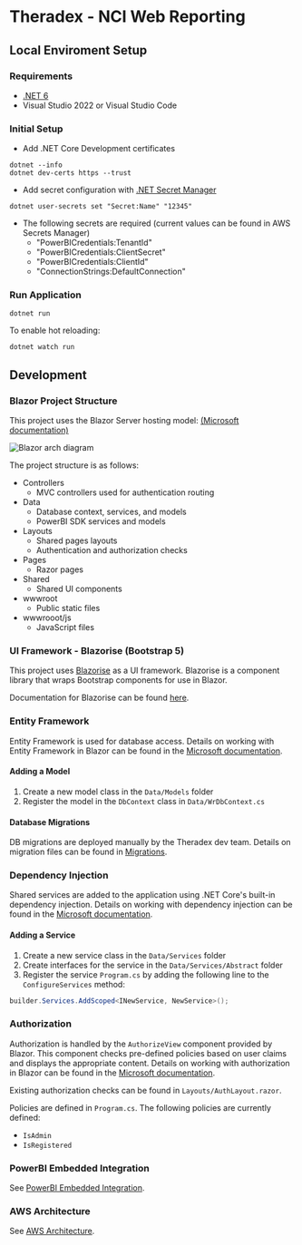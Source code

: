 # Theradex - NCI Web Reporting

## Local Enviroment Setup

### Requirements
- [.NET 6](https://dotnet.microsoft.com/en-us/download/dotnet/6.0)
- Visual Studio 2022 or Visual Studio Code

### Initial Setup
- Add .NET Core Development certificates
```
dotnet --info
dotnet dev-certs https --trust
```
- Add secret configuration with [.NET Secret Manager](https://docs.microsoft.com/en-us/aspnet/core/security/app-secrets?view=aspnetcore-6.0&tabs=windows#secret-manager)
```
dotnet user-secrets set "Secret:Name" "12345"
```
- The following secrets are required (current values can be found in AWS Secrets Manager)
    - "PowerBICredentials:TenantId"
    - "PowerBICredentials:ClientSecret"
    - "PowerBICredentials:ClientId"
    - "ConnectionStrings:DefaultConnection"

### Run Application
```
dotnet run
```
To enable hot reloading: 
```
dotnet watch run
```


## Development

### Blazor Project Structure

This project uses the Blazor Server hosting model: [(Microsoft documentation)](https://docs.microsoft.com/en-us/aspnet/core/blazor/hosting-models?view=aspnetcore-6.0#blazor-server)

![Blazor arch diagram](https://learn.microsoft.com/en-us/aspnet/core/blazor/hosting-models/_static/blazor-server.png?view=aspnetcore-6.0)


The project structure is as follows:
- Controllers
    - MVC controllers used for authentication routing
- Data
    - Database context, services, and models
    - PowerBI SDK services and models
- Layouts
    - Shared pages layouts
    - Authentication and authorization checks
- Pages
    - Razor pages
- Shared
    - Shared UI components
- wwwroot
    - Public static files
- wwwrooot/js
    - JavaScript files

### UI Framework - Blazorise (Bootstrap 5)
This project uses [Blazorise](https://blazorise.com/) as a UI framework. Blazorise is a component library that wraps Bootstrap components for use in Blazor.

Documentation for Blazorise can be found [here](https://blazorise.com/docs/).

### Entity Framework
Entity Framework is used for database access. Details on working with Entity Framework in Blazor can be found in the [Microsoft documentation](https://learn.microsoft.com/en-us/aspnet/core/blazor/blazor-server-ef-core?view=aspnetcore-6.0).

#### Adding a Model
1. Create a new model class in the `Data/Models` folder
2. Register the model in the `DbContext` class in `Data/WrDbContext.cs`

#### Database Migrations
DB migrations are deployed manually by the Theradex dev team. Details on migration files can be found in [Migrations](./Migrations/README.md).

### Dependency Injection
Shared services are added to the application using .NET Core's built-in dependency injection. Details on working with dependency injection can be found in the [Microsoft documentation](https://learn.microsoft.com/en-us/aspnet/core/blazor/fundamentals/dependency-injection?view=aspnetcore-6.0).

#### Adding a Service
1. Create a new service class in the `Data/Services` folder
2. Create interfaces for the service in the `Data/Services/Abstract` folder
2. Register the service `Program.cs` by adding the following line to the `ConfigureServices` method:
```csharp
builder.Services.AddScoped<INewService, NewService>();
```

### Authorization
Authorization is handled by the `AuthorizeView` component provided by Blazor. This component checks pre-defined policies based on user claims and displays the appropriate content. Details on working with authorization in Blazor can be found in the [Microsoft documentation](https://learn.microsoft.com/en-us/aspnet/core/blazor/security/?view=aspnetcore-6.0#authorization).

Existing authorization checks can be found in `Layouts/AuthLayout.razor`.

Policies are defined in `Program.cs`. The following policies are currently defined:
- `IsAdmin`
- `IsRegistered`


### PowerBI Embedded Integration
See [PowerBI Embedded Integration](./Docs/PowerBI-embedding.md).

### AWS Architecture
See [AWS Architecture](./Docs/AWS-architecture.md). 